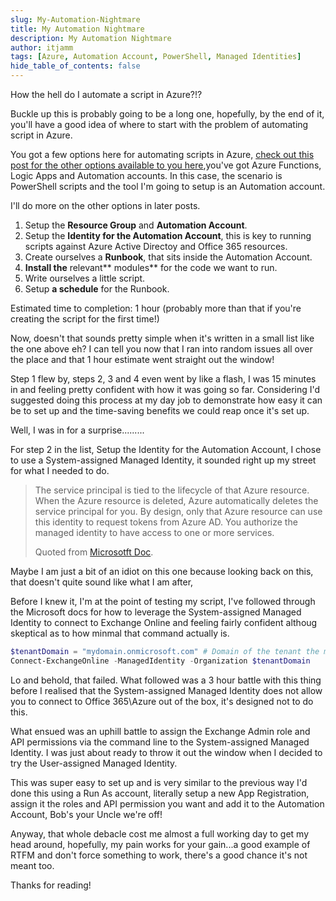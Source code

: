 ```yaml
---
slug: My-Automation-Nightmare
title: My Automation Nightmare
description: My Automation Nightmare
author: itjamm
tags: [Azure, Automation Account, PowerShell, Managed Identities]
hide_table_of_contents: false
---
```

How the hell do I automate a script in Azure?!?

Buckle up this is probably going to be a long one, hopefully, by the end of it, you'll have a good idea of where to start with the problem of automating script in Azure.
<!--truncate-->
You got a few options here for automating scripts in Azure, [check out this post for the other options available to you here](../blog/What%20is%20Automation%20in%20Azure.md),you've got Azure Functions, Logic Apps and Automation accounts. In this case, the scenario is PowerShell scripts and the tool I'm going to setup is an Automation account.

I'll do more on the other options in later posts.

1. Setup the **Resource Group** and **Automation Account**.
2. Setup the **Identity for the Automation Account**, this is key to running scripts against Azure Active Directoy and Office 365 resources.
3. Create ourselves a **Runbook**, that sits inside the Automation Account.
4. **Install the** relevant** modules** for the code we want to run.
5. Write ourselves a little script.
6. Setup **a schedule** for the Runbook.

Estimated time to completion: 1 hour (probably more than that if you're creating the script for the first time!)

Now, doesn't that sounds pretty simple when it's written in a small list like the one above eh? I can tell you now that I ran into random issues all over the place and that 1 hour estimate went straight out the window!

Step 1 flew by, steps 2, 3 and 4 even went by like a flash, I was 15 minutes in and feeling pretty confident with how it was going so far. Considering I'd suggested doing this process at my day job to demonstrate how easy it can be to set up and the time-saving benefits we could reap once it's set up.

Well, I was in for a surprise.........

For step 2 in the list, Setup the Identity for the Automation Account, I chose to use a System-assigned Managed Identity, it sounded right up my street for what I needed to do.

> The service principal is tied to the lifecycle of that Azure resource. When the Azure resource is deleted, Azure automatically deletes the service principal for you.
> By design, only that Azure resource can use this identity to request tokens from Azure AD.
> You authorize the managed identity to have access to one or more services.
>
> Quoted from [Microsotft Doc](https://learn.microsoft.com/en-us/azure/active-directory/managed-identities-azure-resources/overview#managed-identity-types).

Maybe I am just a bit of an idiot on this one because looking back on this, that doesn't quite sound like what I am after,

Before I knew it, I'm at the point of testing my script, I've followed through the Microsoft docs for how to leverage the System-assigned Managed Identity to connect to Exchange Online and feeling fairly confident althoug skeptical as to 
how minmal that command actually is.

```powershell
$tenantDomain = "mydomain.onmicrosoft.com" # Domain of the tenant the managed identity belongs to 
Connect-ExchangeOnline -ManagedIdentity -Organization $tenantDomain
```
Lo and behold, that failed. What followed was a 3 hour battle with this thing before I realised that the System-assigned Managed Identity does not allow you to connect to Office 365\Azure out of the box, it's designed not to do this.

What ensued was an uphill battle to assign the Exchange Admin role and API permissions via the command line to the System-assigned Managed Identity. I was just about ready to throw it out the window when I decided to try the User-assigned Managed Identity.

This was super easy to set up and is very similar to the previous way I'd done this using a Run As account, literally setup a new App Registration, assign it the roles and API permission you want and add it to the Automation Account, Bob's your Uncle we're off!

Anyway, that whole debacle cost me almost a full working day to get my head around, hopefully, my pain works for your gain...a good example of RTFM and don't force something to work, there's a good chance it's not meant too.

Thanks for reading!